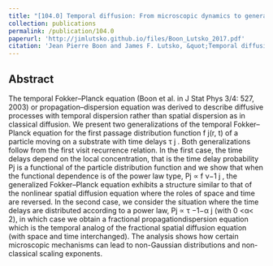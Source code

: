 ```yaml
---
title: "[104.0] Temporal diffusion: From microscopic dynamics to generalised Fokker-Planck and fractional equations"
collection: publications
permalink: /publication/104.0
paperurl: 'http://jimlutsko.github.io/files/Boon_Lutsko_2017.pdf'
citation: 'Jean Pierre Boon and James F. Lutsko, &quot;Temporal diffusion: From microscopic dynamics to generalised Fokker-Planck and fractional equations&quot;, <i>J. Statistical Physics</i>, <strong>166</strong>, 1441 (2017)'
---
```

Abstract
---
The temporal Fokker–Planck equation (Boon et al. in J Stat Phys 3/4: 527, 2003) or propagation–dispersion equation was derived to describe diffusive processes with temporal dispersion rather than spatial dispersion as in classical diffusion. We present two generalizations of the temporal Fokker–Planck equation for the first passage distribution function f j(r, t) of a particle moving on a substrate with time delays τ j . Both generalizations follow from the first visit recurrence relation. In the first case, the time delays depend on the local concentration, that is the time delay probability Pj is a functional of the particle distribution function and we show that when the functional dependence is of the power law type, Pj ∝ f ν−1 j , the generalized Fokker–Planck equation exhibits a structure similar to that of the nonlinear spatial diffusion equation where the roles of space and time are reversed. In the second case, we consider the situation where the time delays are distributed according to a power law, Pj ∝ τ −1−α j (with 0 <α< 2), in which case we obtain a fractional propagationdispersion equation which is the temporal analog of the fractional spatial diffusion equation (with space and time interchanged). The analysis shows how certain microscopic mechanisms can lead to non-Gaussian distributions and non-classical scaling exponents.
